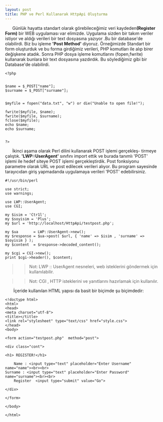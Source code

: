 ```yaml
---
layout: post
title: PHP ve Perl Kullanarak HttpApi Oluşturma
---
```




&nbsp;&nbsp;&nbsp;&nbsp;&nbsp;&nbsp;Günlük hayatta standart olarak görebileceğimiz veri kaydeden<strong>(Register Form)</strong> bir WEB 
uygulaması var elimizde. Uygulama sizden bir takım veriler istiyor ve aldığı 
verileri bir text dosyasına yazıyor .Bu bir database'de olabilirdi. Biz bu 
işleme <strong>'Post Method'</strong> diyoruz. Örneğimizde Standart bir form oluşturduk ve 
bu forma girdiğimiz verileri, PHP komutları ile alıp birer değişkene atadık.
Sonra PHP dosya işleme komutlarını (fopen,fwrite) kullanarak bunlara bir text
dosyasına yazdırdık. Bu söylediğimiz gibi bir Database'de olabilirdi.

	<?php
 

	$name = $_POST["name"];
	$surname = $_POST["surname"];


	$myfile = fopen("data.txt", "w") or die("Unable to open file!");
  
	fwrite($myfile, $name);
	fwrite($myfile, $surname);
	fclose($myfile);
	echo $name;
	echo $surname;

 
	?>





&nbsp;&nbsp;&nbsp;&nbsp;&nbsp;&nbsp;İkinci aşama olarak Perl dilini kullanarak POST işlemi gerçekleş-
tirmeye çalıştık. <strong>'LWP::UserAgent'</strong> sınıfını import ettik ve burada
 tanımlı 'POST' işlemi ile hedef siteye POST işlemi gerçekleştirdik.
 Post fonksiyonu parametre olarak URL ve post edilecek verileri alıyor. Bu 
program sayesinde tarayıcıdan giriş yapmadanda uygulamaya verileri 'POST'
edebilirsiniz. 

	#!/usr/bin/perl

	use strict;
	use warnings;

	use LWP::UserAgent;
	use CGI;

	my $isim = 'Ctr1l';
	my $soyisim = 'Plus';
	my $url = 'http://localhost/HttpApi/testpost.php';

	my $ua       = LWP::UserAgent->new();
	my $response = $ua->post( $url, { 'name' => $isim , 'surname' => $soyisim } );
	my $content  = $response->decoded_content();

	my $cgi = CGI->new();
	print $cgi->header(), $content;


>>Not: LWP :: UserAgent nesneleri, web isteklerini göndermek için kullanılabilir.

>>Not: CGI , HTTP isteklerini ve yanıtlarını hazırlamak için kullanılır. 



&nbsp;&nbsp;&nbsp;&nbsp;&nbsp;&nbsp; İçeride kullanılan HTML yapısı da basit bir biçimde şu biçimdedir:



	<!doctype html>
	<html>
	<head>
	<meta charset="utf-8">
	<title></title>
	<link rel="stylesheet" type="text/css" href="style.css">
	</head>
	<body>

	<form action="testpost.php"  method="post">

	<div class="cont">

	<h1> REGISTER!</h1>

     	Name : <input type="text" placeholder="Enter Username" name="name"><br><br>
	Surname : <input type="text" placeholder="Enter Password" name="surname"><br><br>
    	Register  <input type="submit" value="Go">

	</div>

	</form>

	</body>

	</html>

















